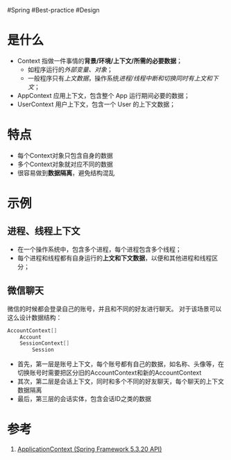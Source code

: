 #Spring #Best-practice #Design 

# 是什么

-   Context 指做一件事情的**背景/环境/上下文/所需的必要数据**；
	- 如程序运行的*外部变量、对象*；
	- 一般程序只有*上文数据*，操作系统*进程/线程中断和切换同时有上文和下文*；
-   AppContext 应用上下文，包含整个 App 运行期间必要的数据；
-   UserContext 用户上下文，包含一个 User 的上下文数据；

# 特点
-   每个Context对象只包含自身的数据
-   多个Context对象就对应不同的数据
-   很容易做到**数据隔离**，避免结构混乱

# 示例


## 进程、线程上下文

-   在一个操作系统中，包含多个进程，每个进程包含多个线程；
-   每个进程和线程都有自身运行的**上文和下文数据**，以便和其他进程和线程区分；


## 微信聊天
微信的时候都会登录自己的账号，并且和不同的好友进行聊天。
对于该场景可以这么设计数据结构：
```java
AccountContext[]
    Account
    SessionContext[]
        Session
```

-   首先，第一层是账号上下文，每个账号都有自己的数据，如名称、头像等，在切换账号时需要把区分旧的AccountContext和新的AccountContext
-   其次，第二层是会话上下文，同时和多个不同的好友聊天，每个聊天的上下文数据隔离
-   最后，第三层的会话实体，包含会话ID之类的数据

# 参考
1. [ApplicationContext (Spring Framework 5.3.20 API)](https://docs.spring.io/spring-framework/docs/current/javadoc-api/org/springframework/context/ApplicationContext.html)